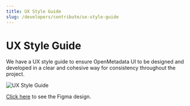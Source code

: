 ```yaml
---
title: UX Style Guide
slug: /developers/contribute/ux-style-guide
---
```


# UX Style Guide

We have a UX style guide to ensure OpenMetadata UI to be designed and developed in a clear and cohesive way for consistency throughout the project.

<Image src="/images/developers/contribute/ux-style.png" alt="UX Style Guide" caption=" "/>

[Click here](https://www.figma.com/file/sw3NcGyvATuwL4l7astZXL/OpenMetadata-Style-Guide) to see the Figma design.